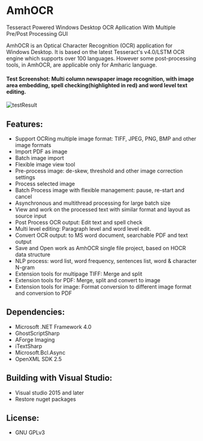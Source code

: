# AmhOCR
Tesseract Powered Windows Desktop OCR Apllication With Multiple Pre/Post Processing GUI

AmhOCR is an Optical Character Recognition (OCR) application for Windows Desktop. It is based on the latest Tesseract's v4.0/LSTM OCR engine which supports over 100 languages. However some post-processing tools, in AmhOCR, are applicable only for Amharic language.

#### Test Screenshot: Multi column newspaper image recognition, with image area embedding, spell checking(highlighted in red) and word level text editing.

![testResult](https://user-images.githubusercontent.com/57003323/68929771-09de1d00-079e-11ea-9562-c9a5f3ae4ca2.png)

## Features:
- Support OCRing multiple image format: TIFF, JPEG, PNG, BMP and other image formats
- Import PDF as image
- Batch image import
- Flexible image view tool
- Pre-process image: de-skew, threshold and other image correction settings
- Process selected image
- Batch Process image with flexible management: pause, re-start and cancel 
- Asynchronous and multithread processing for large batch size
- View and work on the processed text with similar format and layout as source input
- Post Process OCR output: Edit text and spell check
- Multi level editing: Paragraph level and word level edit. 
- Convert OCR output: to MS word document, searchable PDF and text output
- Save and Open work as AmhOCR single file project, based on HOCR data structure
- NLP process: word list, word frequency, sentences list, word & character N-gram 
- Extension tools for multipage TIFF: Merge and split
- Extension tools for PDF: Merge, split and convert to image
- Extension tools for image: Format conversion to different image format and conversion to PDF

## Dependencies:
 - Microsoft .NET Framework 4.0  
 - GhostScriptSharp
 - AForge Imaging
 - iTextSharp
 - Microsoft.Bcl.Async
 - OpenXML SDK 2.5
 
## Building with Visual Studio:
- Visual studio 2015 and later
- Restore nuget packages

 ## License:
 - GNU GPLv3
 

